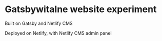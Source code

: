 # Gatsbywitalne website experiment

Built on Gatsby and Netlify CMS 

Deployed on Netlify, with Netlify CMS admin panel